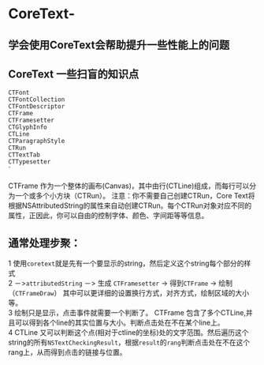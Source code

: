 # CoreText-
学会使用CoreText会帮助提升一些性能上的问题
----------
## CoreText 一些扫盲的知识点
`CTFont`<br>
`CTFontCollection`<br>
`CTFontDescriptor`<br>
`CTFrame`<br>
`CTFramesetter`<br>
`CTGlyphInfo`<br>
`CTLine`<br>
`CTParagraphStyle`<br>
`CTRun`<br>
`CTTextTab`<br>
`CTTypesetter`<br>`
                          

CTFrame 作为一个整体的画布(Canvas)，其中由行(CTLine)组成，而每行可以分为一个或多个小方块（CTRun）。 注意：你不需要自己创建CTRun，Core Text将根据NSAttributedString的属性来自动创建CTRun。每个CTRun对象对应不同的属性，正因此，你可以自由的控制字体、颜色、字间距等等信息。<br>
## 通常处理步聚：
1 使用`coretext`就是先有一个要显示的string，然后定义这个string每个部分的样式<br>
2 －>`attributedString` －> 生成 `CTFramesetter` -> 得到`CTFrame` -> 绘制（`CTFrameDraw`） 其中可以更详细的设置换行方式，对齐方式，绘制区域的大小等。<br>
3 绘制只是显示，点击事件就需要一个判断了。 CTFrame 包含了多个CTLine,并且可以得到各个line的其实位置与大小。判断点击处在不在某个line上。<br>
4 CTLine 又可以判断这个点(相对于ctline的坐标)处的文字范围。然后遍历这个string的所有`NSTextCheckingResult`，根据`result`的`rang`判断点击处在不在这个rang上，从而得到点击的链接与位置。<br>
           
           
